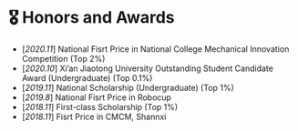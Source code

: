 # 🎖 Honors and Awards
- [*2020.11*]  National Fisrt Price in National College Mechanical Innovation Competition (Top 2%)
- [*2020.10*]  Xi’an Jiaotong University Outstanding Student Candidate Award (Undergraduate) (Top 0.1%)
- [*2019.11*]  National Scholarship (Undergraduate) (Top 1%)
- [*2019.8*]   National Fisrt Price in Robocup
- [*2018.11*]  First-class Scholarship (Top 1%)
- [*2018.11*]  Fisrt Price in CMCM, Shannxi
